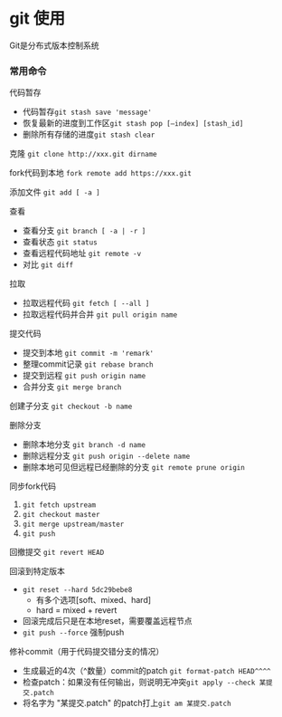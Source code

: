 # git 使用

Git是分布式版本控制系统

### 常用命令

代码暂存
* 代码暂存`git stash save 'message'`
* 恢复最新的进度到工作区`git stash pop [–index] [stash_id]`
* 删除所有存储的进度`git stash clear`

克隆 `git clone http://xxx.git dirname`

fork代码到本地 `fork remote add https://xxx.git`

添加文件 `git add [ -a ]`

查看
* 查看分支 `git branch [ -a | -r ]`
* 查看状态 `git status`
* 查看远程代码地址 `git remote -v`
* 对比 `git diff`

拉取
* 拉取远程代码 `git fetch [ --all ]`
* 拉取远程代码并合并 `git pull origin name`

提交代码
  * 提交到本地 `git commit -m 'remark'`
  * 整理commit记录 `git rebase branch`
  * 提交到远程 `git push origin name`
  * 合并分支 `git merge branch`

创建子分支 `git checkout -b name`

删除分支
* 删除本地分支 `git branch -d name`
* 删除远程分支 `git push origin --delete name`
* 删除本地可见但远程已经删除的分支 `git remote prune origin`


同步fork代码
  1. `git fetch upstream`
  2. `git checkout master`
  3. `git merge upstream/master`
  4. `git push`

回撤提交 `git revert HEAD`

回滚到特定版本 
* `git reset --hard 5dc29bebe8`
  * 有多个选项[soft、mixed、hard]
  * hard = mixed + revert
* 回滚完成后只是在本地reset，需要覆盖远程节点
* `git push --force` 强制push

修补commit（用于代码提交错分支的情况）
* 生成最近的4次（^数量）commit的patch `git format-patch HEAD^^^^`
* 检查patch：如果没有任何输出，则说明无冲突`git apply --check 某提交.patch`
* 将名字为 "某提交.patch" 的patch打上`git am 某提交.patch`

